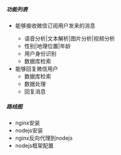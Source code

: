 <html>
<body>
  <h5>功能列表</h5>
  <ul>
    <li><span>能够接收微信订阅用户发来的消息</span></li>
    <ul>
      <li>语音分析|文本解析|图片分析|视频分析</li>
      <li>性别|地理位置|年龄</li>
      <li>用户身份识别</li>
      <li>数据库检索</li>
    </ul>
    <li><span>能够回复微信用户</span>
      <ul>
        <li>数据库检索</li>
        <li>数据处理</li>
        <li>回复消息</li>
      </ul>
    </li>
  </ul>
  <h5>路线图</h5>
  <ul>
    <li>nginx安装</li>
    <li>nodejs安装</li>
    <li>nginx反向代理到nodejs</li>
    <li>nodejs框架配置</li>
  </ul>
</body>
</html>
